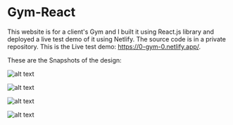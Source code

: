 # Gym-React
This website is for a client's Gym and I built it using React.js library and deployed a live test demo of it using Netlify. The source code is in a private repository. This is the Live test demo: https://0-gym-0.netlify.app/.

These are the Snapshots of the design:

![alt text](https://user-images.githubusercontent.com/99336022/153265630-c04da773-ffa2-4cbd-ab06-4b2c029f579c.png?raw=true)

![alt text](https://user-images.githubusercontent.com/99336022/153265754-2a259866-4f28-4372-8d30-254258eb1ebd.png?raw=true)

![alt text](https://user-images.githubusercontent.com/99336022/153265806-97fb1913-1318-473a-812d-fceca0b12ca5.png?raw=true)

![alt text](https://user-images.githubusercontent.com/99336022/153265919-79eee67c-c901-47da-8850-3abd9a5b5c15.png?raw=true)
